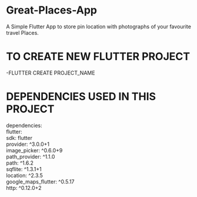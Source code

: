 # Great-Places-App
A Simple Flutter App to store pin location with photographs of your favourite travel Places.


# TO CREATE NEW FLUTTER PROJECT</br>
-FLUTTER CREATE PROJECT_NAME</br>

# DEPENDENCIES USED IN THIS PROJECT</br>

 dependencies:</br>
  flutter:</br>
    sdk: flutter</br>
  provider: ^3.0.0+1</br>
  image_picker: ^0.6.0+9</br>
  path_provider: ^1.1.0</br>
  path: ^1.6.2</br>
  sqflite: ^1.3.1+1</br>
  location: ^2.3.5</br>
  google_maps_flutter: ^0.5.17</br>
  http: ^0.12.0+2</br>
